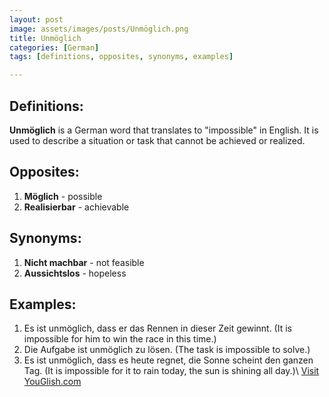 ```yaml
---
layout: post
image: assets/images/posts/Unmöglich.png
title: Unmöglich
categories: [German]
tags: [definitions, opposites, synonyms, examples]

---
```


## Definitions:

**Unmöglich** is a German word that translates to "impossible" in English. It is used to describe a situation or task that cannot be achieved or realized.

## Opposites:

1. **Möglich** - possible
2. **Realisierbar** - achievable

## Synonyms:

1. **Nicht machbar** - not feasible
2. **Aussichtslos** - hopeless

## Examples:

1. Es ist unmöglich, dass er das Rennen in dieser Zeit gewinnt. (It is impossible for him to win the race in this time.)
2. Die Aufgabe ist unmöglich zu lösen. (The task is impossible to solve.)
3. Es ist unmöglich, dass es heute regnet, die Sonne scheint den ganzen Tag. (It is impossible for it to rain today, the sun is shining all day.)\ <a id="yg-widget-0" class="youglish-widget" data-query="Unmöglich" data-lang="german" data-components="8412" data-auto-start="0" data-bkg-color="theme_light" data-title="How%20to%20pronounce%20Unmöglich%20in%20German"  rel="nofollow" href="https://youglish.com">Visit YouGlish.com</a><script async src="https://youglish.com/public/emb/widget.js" charset="utf-8"></script>